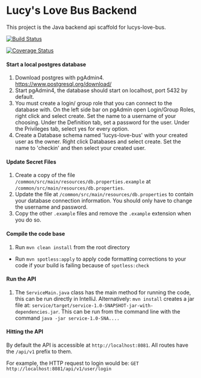 # Lucy's Love Bus Backend

This project is the Java backend api scaffold for lucys-love-bus.

[![Build Status](https://travis-ci.org/Code-4-Community/lucys-love-bus-backend.svg?branch=master)](https://travis-ci.org/Code-4-Community/lucys-love-bus-backend)

[![Coverage Status](https://coveralls.io/repos/github/Code-4-Community/lucys-love-bus-backend/badge.svg?branch=master)](https://coveralls.io/github/Code-4-Community/lucys-love-bus-backend?branch=master)


#### Start a local postgres database
1. Download postgres with pgAdmin4. https://www.postgresql.org/download/
2. Start pgAdmin4, the database should start on localhost, port 5432 by default.
3. You must create a login/ group role that you can connect to the database with.
On the left side bar on pgAdmin open Login/Group Roles, right click and select create.
Set the name to a username of your choosing.
Under the Definition tab, set a password for the user.
Under the Privileges tab, select yes for every option.
4. Create a Database schema named 'lucys-love-bus' with your created user as the owner.
Right click Databases and select create.
Set the name to 'checkin' and then select your created user.

#### Update Secret Files
1. Create a copy of the file `/common/src/main/resources/db.properties.example` at `/common/src/main/resources/db.properties`.
2. Update the file at `/common/src/main/resources/db.properties` to contain your database connection information.
You should only have to change the username and password.
3. Copy the other `.example` files and remove the `.example` extension when you do so.

#### Compile the code base
1. Run `mvn clean install` from the root directory
  - Run `mvn spotless:apply` to apply code formatting corrections to your code if 
  your build is failing because of `spotless:check`

#### Run the API
1. The `ServiceMain.java` class has the main method for running the code, this can be run directly in IntelliJ.
Alternatively: `mvn install` creates a jar file at:
`service/target/service-1.0-SNAPSHOT-jar-with-dependencies.jar`.
This can be run from the command line with the command `java -jar service-1.0-SNA....`

#### Hitting the API
By default the API is accessible at `http://localhost:8081`. All routes
have the `/api/v1` prefix to them.

For example, the HTTP request to login would be:
`GET http://localhost:8081/api/v1/user/login`
